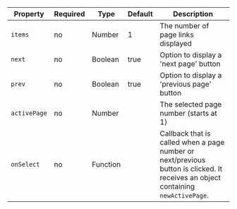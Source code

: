 Property     | Required | Type     | Default | Description
-------------|----------|----------|---------|------------
`items`      | no       | Number   | 1       | The number of page links displayed
`next`       | no       | Boolean  | true    | Option to display a 'next page' button
`prev`       | no       | Boolean  | true    | Option to display a 'previous page' button
`activePage` | no       | Number   |         | The selected page number (starts at 1)
`onSelect`   | no       | Function |         | Callback that is called when a page number or next/previous button is clicked. It receives an object containing `newActivePage`.